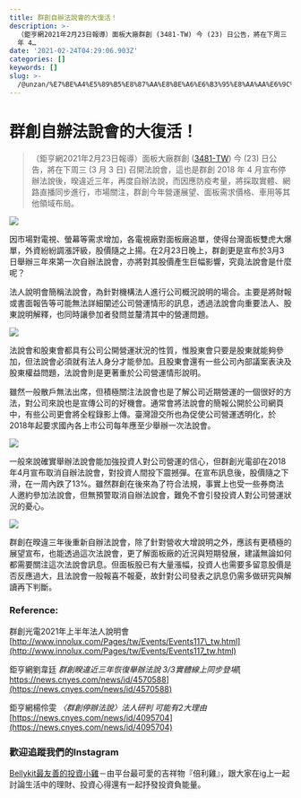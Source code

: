 ```yaml
---
title: 群創自辦法說會的大復活！
description: >-
  （鉅亨網2021年2月23日報導）面板大廠群創 (3481-TW) 今 (23) 日公告，將在下周三 (3 月 3 日) 召開法說會，這也是群創 2018
  年 4…
date: '2021-02-24T04:29:06.903Z'
categories: []
keywords: []
slug: >-
  /@unzan/%E7%BE%A4%E5%89%B5%E8%87%AA%E8%BE%A6%E6%B3%95%E8%AA%AA%E6%9C%83%E7%9A%84%E5%A4%A7%E5%BE%A9%E6%B4%BB-172a1e6389db
---
```

# 群創自辦法說會的大復活！
> （鉅亨網2021年2月23日報導）面板大廠群創 ([3481-TW](https://invest.cnyes.com/twstock/tws/3481)) 今 (23) 日公告，將在下周三 (3 月 3 日) 召開法說會，這也是群創 2018 年 4 月宣布停辦法說後，暌違近三年，再度自辦法說，而因應防疫考量，將採取實體、網路直播同步進行，市場關注，群創今年營運展望、面板需求價格、車用等其他領域布局。

![](https://cdn-images-1.medium.com/max/800/1*6qAevRR4J55dxfsJnfXhkA.jpeg)

因市場對電視、螢幕等需求增加，各電視廠對面板廠追單，使得台灣面板雙虎大爆單，外資紛紛調漲評級，股價隨之上揚。在2月23日晚上，群創更是宣布於3月3日舉辦三年來第一次自辦法說會，亦將對其股價產生巨幅影響，究竟法說會是什麼呢？

法人說明會簡稱法說會，為針對機構法人進行公司概況說明的場合。主要是將財報或書面報告等可能無法詳細闡述公司營運情形的訊息，透過法說會向重要法人、股東說明解釋，也同時讓參加者發問並釐清其中的營運問題。

![](https://cdn-images-1.medium.com/max/800/0*t3ceyDSMamJrARAE)

法說會和股東會都具有公司公開營運狀況的性質，惟股東會只要是股東就能夠參加，但法說會必須就有法人身分才能參加。且股東會還有一些公司內部議案表決及股東權益問題，法說會則是更著重於公司營運情形說明。

雖然一般散戶無法出席，但積極關注法說會也是了解公司近期營運的一個很好的方法，對公司來說也是宣傳公司的好機會。通常會將法說會的簡報公開於公司網頁中，有些公司更會將全程錄影上傳。臺灣證交所也為促使公司營運透明化，於2018年起要求國內各上市公司每年應至少舉辦一次法說會。

![](https://cdn-images-1.medium.com/max/800/1*M1XKdb_NWby5XJokaMFfdw.png)

一般來說確實舉辦法說會能加強投資人對公司營運的信心，但群創光電卻在2018年4月宣布取消自辦法說會，對投資人間投下震撼彈。在宣布訊息後，股價隨之下滑，在一周內跌了13%。雖然群創在後來為了符合法規，事實上也受一些券商法人邀約參加法說會，但無預警取消自辦法說會，難免不會引發投資人對公司營運狀況的憂心。

![](https://cdn-images-1.medium.com/max/800/1*6_4KQ511HwYE0SIieWenoQ.png)

群創在暌違三年後重新自辦法說會，除了針對營收大增說明之外，應該有更積極的展望宣布，也能透過這次法說會，更了解面板廠的近況與短期發展，建議無論如何都需要關注這次法說會訊息。但面板股已有大量漲幅，投資人也需要多留意股價是否反應過大，且法說會一般報喜不報憂，故針對公司發表之訊息仍需多做研究與解讀再下判斷。

### Reference:

群創光電2021年上半年法人說明會  
[http://www.innolux.com/Pages/tw/Events/Events117\_tw.html](http://www.innolux.com/Pages/tw/Events/Events117_tw.html)

鉅亨網劉韋廷 _群創睽違近三年恢復舉辦法說 3/3實體線上同步登場_[  
https://news.cnyes.com/news/id/4570588](https://news.cnyes.com/news/id/4570588)

鉅亨網楊伶雯 _〈群創停辦法說〉法人研判 可能有2大理由_  
[https://news.cnyes.com/news/id/4095704](https://news.cnyes.com/news/id/4095704)

### 歡迎追蹤我們的Instagram

[Bellykit最友善的投資小雞](https://www.instagram.com/bellykit_investment/)－由平台最可愛的吉祥物『倍利雞』，跟大家在ig上一起討論生活中的理財、投資心得還有一起抒發投資負能量。